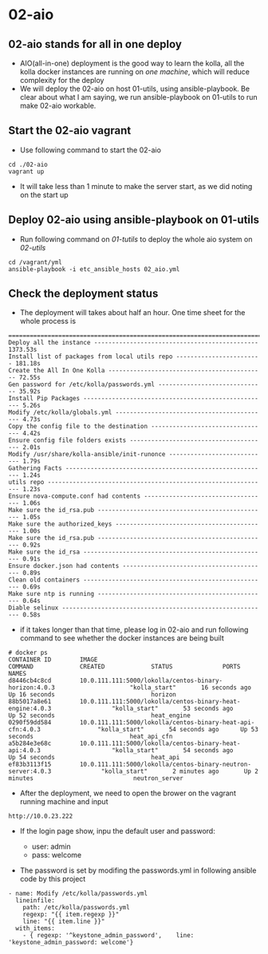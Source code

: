 # 02-aio #
## 02-aio stands for all in one deploy
+ AIO(all-in-one) deployment is the good way to learn the kolla, all the kolla docker
instances are running on *one machine*, which will reduce complexity for the deploy
+ We will deploy the 02-aio on host 01-utils, using ansible-playbook. Be clear about
what I am saying, we run ansible-playbook on 01-utils to run make 02-aio workable.

## Start the 02-aio vagrant
+ Use following command to start the 02-aio

```
cd ./02-aio
vagrant up
```
+ It will take less than 1 minute to make the server start, as we did noting on the start up

## Deploy 02-aio using ansible-playbook on 01-utils

+ Run following command on *01-tutils* to deploy the whole aio system on *02-utils*

```
cd /vagrant/yml
ansible-playbook -i etc_ansible_hosts 02_aio.yml
```

## Check the deployment status

+ The deployment will takes about half an hour. One time sheet for the whole process is
```
===============================================================================
Deploy all the instance ---------------------------------------------- 1373.53s
Install list of packages from local utils repo ------------------------ 181.18s
Create the All In One Kolla -------------------------------------------- 72.55s
Gen password for /etc/kolla/passwords.yml ------------------------------ 35.92s
Install Pip Packages ---------------------------------------------------- 5.26s
Modify /etc/kolla/globals.yml ------------------------------------------- 4.73s
Copy the config file to the destination --------------------------------- 4.42s
Ensure config file folders exists --------------------------------------- 2.01s
Modify /usr/share/kolla-ansible/init-runonce ---------------------------- 1.79s
Gathering Facts --------------------------------------------------------- 1.24s
utils repo -------------------------------------------------------------- 1.23s
Ensure nova-compute.conf had contents ----------------------------------- 1.06s
Make sure the id_rsa.pub ------------------------------------------------ 1.05s
Make sure the authorized_keys ------------------------------------------- 1.00s
Make sure the id_rsa.pub ------------------------------------------------ 0.92s
Make sure the id_rsa ---------------------------------------------------- 0.91s
Ensure docker.json had contents ----------------------------------------- 0.89s
Clean old containers ---------------------------------------------------- 0.69s
Make sure ntp is running ------------------------------------------------ 0.64s
Diable selinux ---------------------------------------------------------- 0.58s
```
+ if it takes longer than that time, please log in
02-aio and run following command to see whether the docker instances are being built
```
# docker ps
CONTAINER ID        IMAGE                                                                     COMMAND             CREATED             STATUS              PORTS               NAMES
d8446cb4c8cd        10.0.111.111:5000/lokolla/centos-binary-horizon:4.0.3                     "kolla_start"       16 seconds ago      Up 16 seconds                           horizon
88b5017a8e61        10.0.111.111:5000/lokolla/centos-binary-heat-engine:4.0.3                 "kolla_start"       53 seconds ago      Up 52 seconds                           heat_engine
0290f59dd584        10.0.111.111:5000/lokolla/centos-binary-heat-api-cfn:4.0.3                "kolla_start"       54 seconds ago      Up 53 seconds                           heat_api_cfn
a5b284e3e68c        10.0.111.111:5000/lokolla/centos-binary-heat-api:4.0.3                    "kolla_start"       54 seconds ago      Up 54 seconds                           heat_api
ef83b3113f15        10.0.111.111:5000/lokolla/centos-binary-neutron-server:4.0.3              "kolla_start"       2 minutes ago       Up 2 minutes                            neutron_server
```

+ After the deployment, we need to open the brower on the vagrant running machine and input
```
http://10.0.23.222
```
+ If the login page show, inpu the default user and password:

  - user: admin
  - pass: welcome
+ The password is set by modifing the passwords.yml in following ansible code by this project

```
- name: Modify /etc/kolla/passwords.yml
  lineinfile:
    path: /etc/kolla/passwords.yml
    regexp: "{{ item.regexp }}"
    line: "{{ item.line }}"
  with_items:
    - { regexp: '^keystone_admin_password',    line: 'keystone_admin_password: welcome'}

```
